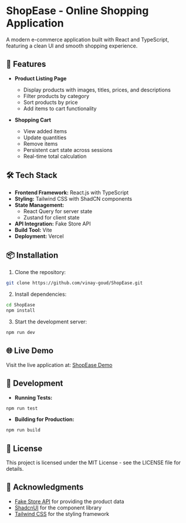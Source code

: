# ShopEase - Online Shopping Application

A modern e-commerce application built with React and TypeScript, featuring a clean UI and smooth shopping experience.

## 🚀 Features

- **Product Listing Page**

  - Display products with images, titles, prices, and descriptions
  - Filter products by category
  - Sort products by price
  - Add items to cart functionality

- **Shopping Cart**
  - View added items
  - Update quantities
  - Remove items
  - Persistent cart state across sessions
  - Real-time total calculation

## 🛠️ Tech Stack

- **Frontend Framework:** React.js with TypeScript
- **Styling:** Tailwind CSS with ShadCN components
- **State Management:**
  - React Query for server state
  - Zustand for client state
- **API Integration:** Fake Store API
- **Build Tool:** Vite
- **Deployment:** Vercel

## 📦 Installation

1. Clone the repository:

```bash
git clone https://github.com/vinay-goud/ShopEase.git
```

2. Install dependencies:

```bash
cd ShopEase
npm install
```

3. Start the development server:

```bash
npm run dev
```

## 🌐 Live Demo

Visit the live application at: [ShopEase Demo](https://shop--ease.vercel.app/)

## 🔧 Development

- **Running Tests:**

```bash
npm run test
```

- **Building for Production:**

```bash
npm run build
```

## 📄 License

This project is licensed under the MIT License - see the LICENSE file for details.

## 🙏 Acknowledgments

- [Fake Store API](https://fakestoreapi.com/) for providing the product data
- [ShadcnUI](https://ui.shadcn.com/) for the component library
- [Tailwind CSS](https://tailwindcss.com/) for the styling framework
